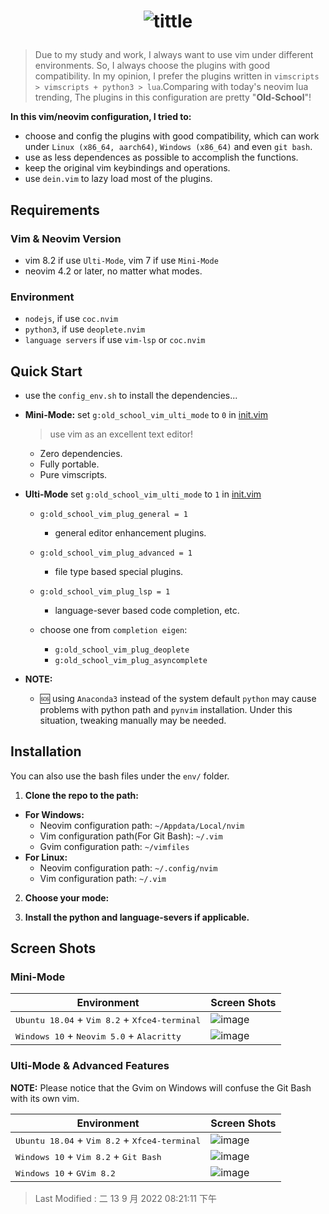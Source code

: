 # <p align="center">![tittle](./img/old_school_vim.png)</p>

> Due to my study and work, I always want to use vim under different environments. So, I always choose the plugins with
> good compatibility. In my opinion, I prefer the plugins written in `vimscripts > vimscripts + python3 > lua`.Comparing
> with today's neovim lua trending, The plugins in this configuration are pretty "**Old-School**"!

**In this vim/neovim configuration, I tried to:**

- choose and config the plugins with good compatibility, which can work under `Linux (x86_64, aarch64)`,
  `Windows (x86_64)` and even `git bash`.
- use as less dependences as possible to accomplish the functions.
- keep the original vim keybindings and operations.
- use `dein.vim` to lazy load most of the plugins.

## Requirements

### Vim & Neovim Version

- vim 8.2 if use `Ulti-Mode`, vim 7 if use `Mini-Mode`
- neovim 4.2 or later, no matter what modes.

### Environment

- `nodejs`, if use `coc.nvim`
- `python3`, if use `deoplete.nvim`
- `language servers` if use `vim-lsp` or `coc.nvim`

## Quick Start

- use the `config_env.sh` to install the dependencies...

- **Mini-Mode:** set `g:old_school_vim_ulti_mode` to `0` in [init.vim](init.vim)
  > use vim as an excellent text editor!
  >
  - Zero dependencies.
  - Fully portable.
  - Pure vimscripts.

- **Ulti-Mode** set `g:old_school_vim_ulti_mode` to `1` in [init.vim](init.vim)

  - `g:old_school_vim_plug_general = 1`
    - general editor enhancement plugins.

  - `g:old_school_vim_plug_advanced = 1`
    - file type based special plugins.

  - `g:old_school_vim_plug_lsp = 1 `
    - language-sever based code completion, etc.

  - choose one from `completion eigen`:
    - `g:old_school_vim_plug_deoplete`
    - `g:old_school_vim_plug_asyncomplete`

- **NOTE:**
  - 🆘 using `Anaconda3` instead of the system default `python` may cause problems with python path and `pynvim`
    installation. Under this situation, tweaking manually may be needed.


## Installation

You can also use the bash files under the `env/` folder.

1. **Clone the repo to the path:**

- **For Windows:**
  - Neovim configuration path: `~/Appdata/Local/nvim`
  - Vim configuration path(For Git Bash): `~/.vim`
  - Gvim configuration path: `~/vimfiles`
- **For Linux:**
  - Neovim configuration path: `~/.config/nvim`
  - Vim configuration path: `~/.vim`

2. **Choose your mode:**

3. **Install the python and language-severs if applicable.**

## Screen Shots

### Mini-Mode

| **Environment**                                                          | **Screen Shots**               |
| ------------------------------------------------------------------------ | ------------------------------ |
| <kbd>Ubuntu 18.04</kbd> + <kbd>Vim 8.2</kbd> + <kbd>Xfce4-terminal</kbd> | ![image](./img/mini_linux.png) |
| <kbd>Windows 10</kbd> + <kbd>Neovim 5.0</kbd> + <kbd>Alacritty</kbd>     | ![image](./img/mini_win.png)   |

### Ulti-Mode & Advanced Features

**NOTE:** Please notice that the Gvim on Windows will confuse the Git Bash with
its own vim.

| **Environment**                                                          | **Screen Shots**                     |
| ------------------------------------------------------------------------ | ------------------------------------ |
| <kbd>Ubuntu 18.04</kbd> + <kbd>Vim 8.2</kbd> + <kbd>Xfce4-terminal</kbd> | ![image](./img/linux_vim.png)        |
| <kbd>Windows 10</kbd> + <kbd>Vim 8.2</kbd> + <kbd>Git Bash</kbd>         | ![image](./img/win_vim_git_bash.png) |
| <kbd>Windows 10</kbd> + <kbd>GVim 8.2</kbd>                              | ![image](./img/win_gvim.png)         |

> Last Modified : 二 13 9 月 2022 08:21:11 下午
